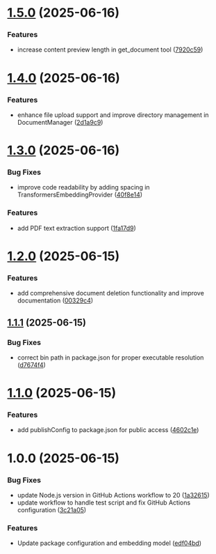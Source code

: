 # [1.5.0](https://github.com/andrea9293/mcp-documentation-server/compare/v1.4.0...v1.5.0) (2025-06-16)


### Features

* increase content preview length in get_document tool ([7920c59](https://github.com/andrea9293/mcp-documentation-server/commit/7920c595c82e5d2ba1d729363cae5d9868e6e3a6))

# [1.4.0](https://github.com/andrea9293/mcp-documentation-server/compare/v1.3.0...v1.4.0) (2025-06-16)


### Features

* enhance file upload support and improve directory management in DocumentManager ([2d1a9c9](https://github.com/andrea9293/mcp-documentation-server/commit/2d1a9c9cad2887c9fcfba57fb53c68ea9e6f1aa6))

# [1.3.0](https://github.com/andrea9293/mcp-documentation-server/compare/v1.2.0...v1.3.0) (2025-06-16)


### Bug Fixes

* improve code readability by adding spacing in TransformersEmbeddingProvider ([40f8e14](https://github.com/andrea9293/mcp-documentation-server/commit/40f8e1488af37db919310a23d2b1a37f09a2e23c))


### Features

* add PDF text extraction support ([1fa17d9](https://github.com/andrea9293/mcp-documentation-server/commit/1fa17d9f8f8ee28bf69582b6377fbd9dac1da61e))

# [1.2.0](https://github.com/andrea9293/mcp-documentation-server/compare/v1.1.1...v1.2.0) (2025-06-15)


### Features

* add comprehensive document deletion functionality and improve documentation ([00329c4](https://github.com/andrea9293/mcp-documentation-server/commit/00329c4b147c3a47af30219b2055a71c7767c322))

## [1.1.1](https://github.com/andrea9293/mcp-documentation-server/compare/v1.1.0...v1.1.1) (2025-06-15)


### Bug Fixes

* correct bin path in package.json for proper executable resolution ([d7674f4](https://github.com/andrea9293/mcp-documentation-server/commit/d7674f413bc07e7abd8c24f2208b757f114f29fd))

# [1.1.0](https://github.com/andrea9293/mcp-documentation-server/compare/v1.0.0...v1.1.0) (2025-06-15)


### Features

* add publishConfig to package.json for public access ([4602c1e](https://github.com/andrea9293/mcp-documentation-server/commit/4602c1e6fa093a5605a2bcaa216c42c8beb1aed9))

# 1.0.0 (2025-06-15)


### Bug Fixes

* update Node.js version in GitHub Actions workflow to 20 ([1a32615](https://github.com/andrea9293/mcp-documentation-server/commit/1a3261527d3896555fead50461d6061ff04622d6))
* update workflow to handle test script and fix GitHub Actions configuration ([3c21a05](https://github.com/andrea9293/mcp-documentation-server/commit/3c21a05c96a7c9ea82e640d27172251a166f7b56))


### Features

* Update package configuration and embedding model ([edf04bd](https://github.com/andrea9293/mcp-documentation-server/commit/edf04bd73cde1bdaad961ea2db913e0f82764ca9))
